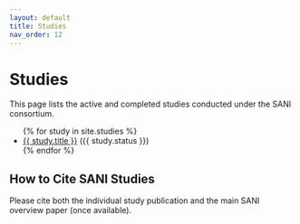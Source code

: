 ```yaml
---
layout: default
title: Studies
nav_order: 12
---
```


# Studies

This page lists the active and completed studies conducted under the SANI consortium.

<!-- This list is generated from the _studies collection. -->
<ul>
  {% for study in site.studies %}
    <li>
      <a href="{{ study.url | relative_url }}">{{ study.title }}</a> ({{ study.status }})
    </li>
  {% endfor %}
</ul>

## How to Cite SANI Studies

<!-- TODO: Provide instructions on how to cite the consortium and its studies. -->
Please cite both the individual study publication and the main SANI overview paper (once available).
